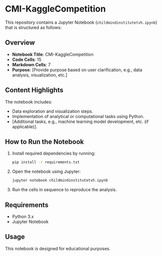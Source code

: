 
# CMI-KaggleCompetition

This repository contains a Jupyter Notebook (`childmindinstitutetvh.ipynb`) that is structured as follows:

## Overview

- **Notebook Title**: CMI-KaggleCompetition
- **Code Cells**: 15
- **Markdown Cells**: 7
- **Purpose**: [Provide purpose based on user clarification, e.g., data analysis, visualization, etc.]

## Content Highlights

The notebook includes:
- Data exploration and visualization steps.
- Implementation of analytical or computational tasks using Python.
- [Additional tasks, e.g., machine learning model development, etc. (if applicable)].

## How to Run the Notebook

1. Install required dependencies by running:
   ```bash
   pip install -r requirements.txt
   ```
2. Open the notebook using Jupyter:
   ```bash
   jupyter notebook childmindinstitutetvh.ipynb
   ```
3. Run the cells in sequence to reproduce the analysis.

## Requirements

- Python 3.x
- Jupyter Notebook

## Usage

This notebook is designed for educational purposes.
